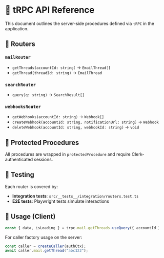 # 📘 tRPC API Reference

This document outlines the server-side procedures defined via `tRPC` in the application.

## 🧩 Routers

### `mailRouter`

* `getThreads(accountId: string)` → `EmailThread[]`
* `getThread(threadId: string)` → `EmailThread`

### `searchRouter`

* `query(q: string)` → `SearchResult[]`

### `webhooksRouter`

* `getWebhooks(accountId: string)` → `Webhook[]`
* `createWebhook(accountId: string, notificationUrl: string)` → `Webhook`
* `deleteWebhook(accountId: string, webhookId: string)` → `void`

## 🔐 Protected Procedures

All procedures are wrapped in `protectedProcedure` and require Clerk-authenticated sessions.

## 🧪 Testing

Each router is covered by:

* **Integration tests**: `src/__tests__/integration/routers.test.ts`
* **E2E tests**: Playwright tests simulate interactions

## 🔗 Usage (Client)

```ts
const { data, isLoading } = trpc.mail.getThreads.useQuery({ accountId });
```

For caller factory usage on the server:

```ts
const caller = createCaller(authCtx);
await caller.mail.getThread("abc123");
```
